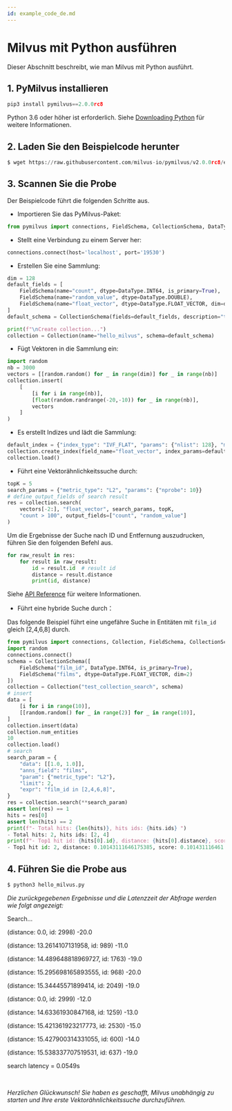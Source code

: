 ```yaml
---
id: example_code_de.md
---
```


# Milvus mit Python ausführen

Dieser Abschnitt beschreibt, wie man Milvus mit Python ausführt.

## 1. PyMilvus installieren

```Python
pip3 install pymilvus==2.0.0rc8
```
<div class="alert note">
Python 3.6 oder höher ist erforderlich. Siehe <a href="https://wiki.python.org/moin/BeginnersGuide/Download">Downloading Python</a> für weitere Informationen.
</div>

## 2. Laden Sie den Beispielcode herunter

```Python
$ wget https://raw.githubusercontent.com/milvus-io/pymilvus/v2.0.0rc8/examples/hello_milvus.py
```

## 3. Scannen Sie die Probe
Der Beispielcode führt die folgenden Schritte aus.

- Importieren Sie das PyMilvus-Paket:
```Python
from pymilvus import connections, FieldSchema, CollectionSchema, DataType, Collection
```

- Stellt eine Verbindung zu einem Server her:
```Python
connections.connect(host='localhost', port='19530')
```

- Erstellen Sie eine Sammlung:
```Python
dim = 128
default_fields = [
    FieldSchema(name="count", dtype=DataType.INT64, is_primary=True),
    FieldSchema(name="random_value", dtype=DataType.DOUBLE),
    FieldSchema(name="float_vector", dtype=DataType.FLOAT_VECTOR, dim=dim)
]
default_schema = CollectionSchema(fields=default_fields, description="test collection")

print(f"\nCreate collection...")
collection = Collection(name="hello_milvus", schema=default_schema)
```

- Fügt Vektoren in die Sammlung ein:
```Python
import random
nb = 3000
vectors = [[random.random() for _ in range(dim)] for _ in range(nb)]
collection.insert(
    [
        [i for i in range(nb)],
        [float(random.randrange(-20,-10)) for _ in range(nb)],
        vectors
    ]
)
```

- Es erstellt Indizes und lädt die Sammlung:
```Python
default_index = {"index_type": "IVF_FLAT", "params": {"nlist": 128}, "metric_type": "L2"}
collection.create_index(field_name="float_vector", index_params=default_index)
collection.load()
```

- Führt eine Vektorähnlichkeitssuche durch:
```Python
topK = 5
search_params = {"metric_type": "L2", "params": {"nprobe": 10}}
# define output_fields of search result
res = collection.search(
    vectors[-2:], "float_vector", search_params, topK,
    "count > 100", output_fields=["count", "random_value"]
)
```
Um die Ergebnisse der Suche nach ID und Entfernung auszudrucken, führen Sie den folgenden Befehl aus.
```Python
for raw_result in res:
    for result in raw_result:
        id = result.id  # result id
        distance = result.distance
        print(id, distance)
```
Siehe [API Reference](/api-reference/pymilvus/v2.0.0rc8/results.html) für weitere Informationen.

- Führt eine hybride Suche durch：
<div class="alert note">
      Das folgende Beispiel führt eine ungefähre Suche in Entitäten mit <code>film_id</code> gleich [2,4,6,8] durch.
    </div>

```Python
from pymilvus import connections, Collection, FieldSchema, CollectionSchema, DataType
import random
connections.connect()
schema = CollectionSchema([
    FieldSchema("film_id", DataType.INT64, is_primary=True),
    FieldSchema("films", dtype=DataType.FLOAT_VECTOR, dim=2)
])
collection = Collection("test_collection_search", schema)
# insert
data = [
    [i for i in range(10)],
    [[random.random() for _ in range(2)] for _ in range(10)],
]
collection.insert(data)
collection.num_entities
10
collection.load()
# search
search_param = {
    "data": [[1.0, 1.0]],
    "anns_field": "films",
    "param": {"metric_type": "L2"},
    "limit": 2,
    "expr": "film_id in [2,4,6,8]",
}
res = collection.search(**search_param)
assert len(res) == 1
hits = res[0]
assert len(hits) == 2
print(f"- Total hits: {len(hits)}, hits ids: {hits.ids} ")
- Total hits: 2, hits ids: [2, 4]
print(f"- Top1 hit id: {hits[0].id}, distance: {hits[0].distance}, score: {hits[0].score} ")
- Top1 hit id: 2, distance: 0.10143111646175385, score: 0.101431116461

```

## 4. Führen Sie die Probe aus
```Python
$ python3 hello_milvus.py
```

*Die zurückgegebenen Ergebnisse und die Latenzzeit der Abfrage werden wie folgt angezeigt:*

<div class='result-bock'>
<p>Search...</p>
<p>(distance: 0.0, id: 2998) -20.0</p>
<p>(distance: 13.2614107131958, id: 989) -11.0</p>
<p>(distance: 14.489648818969727, id: 1763) -19.0</p>
<p>(distance: 15.295698165893555, id: 968) -20.0</p>
<p>(distance: 15.34445571899414, id: 2049) -19.0</p>
<p>(distance: 0.0, id: 2999) -12.0</p>
<p>(distance: 14.63361930847168, id: 1259) -13.0</p>
<p>(distance: 15.421361923217773, id: 2530) -15.0</p>
<p>(distance: 15.427900314331055, id: 600) -14.0</p>
<p>(distance: 15.538337707519531, id: 637) -19.0</p>
<p>search latency = 0.0549s</p>
</div>


<br/>


*Herzlichen Glückwunsch! Sie haben es geschafft, Milvus unabhängig zu starten und Ihre erste Vektorähnlichkeitssuche durchzuführen.*

